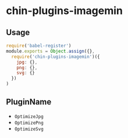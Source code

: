 # chin-plugins-imagemin

## Usage
```js
require('babel-register')
module.exports = Object.assign({},
  require('chin-plugins-imagemin')({
    jpg: {},
    png: {},
    svg: {}
  })
)
```

## PluginName

- `OptimizeJpg`
- `OptimizePng`
- `OptimizeSvg`